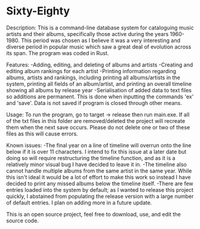 # Sixty-Eighty

Description:
This is a command-line database system for cataloguing music artists and their albums, specifically those active during the years 1960-1980. This period was chosen as I believe it was a very interesting and diverse period in popular music which saw a great deal of evolution across its span. The program was coded in Rust.

Features:
-Adding, editing, and deleting of albums and artists
-Creating and editing album rankings for each artist
-Printing information regarding albums, artists and rankings, including printing all albums/artists in the system, printing all fields of an album/artist, and printing an overall timeline showing all albums by release year
-Serialisation of added data to text files so additions are permanent. This is done when inputting the commands 'ex' and 'save'. Data is not saved if program is closed through other means.

Usage:
To run the program, go to target -> release then run main.exe. If all of the txt files in this folder are removed/deleted the project will recreate them when the next save occurs. Please do not delete one or two of these files as this will cause errors.

Known issues:
-The final year on a line of timeline will overrun onto the line below if it is over 11 characters. I intend to fix this issue at a later date but doing so will require restructuring the timeline function, and as it is a relatively minor visual bug I have decided to leave it in.
-The timeline also cannot handle multiple albums from the same artist in the same year. While this isn't ideal it would be a lot of effort to make this work so instead I have decided to print any missed albums below the timeline itself.
-There are few entries loaded into the system by default; as I wanted to release this project quickly, I abstained from populating the release version with a large number of default entries. I plan on adding more in a future update.

This is an open source project, feel free to download, use, and edit the source code.

